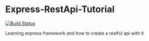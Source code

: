 Express-RestApi-Tutorial
========================

[![Build Status](https://travis-ci.org/mujuni88/Express-RestApi-Tutorial.png?branch=master)](https://travis-ci.org/mujuni88/Express-RestApi-Tutorial)

Learning express framework and how to create a restful api with it
